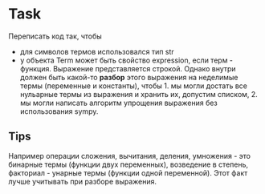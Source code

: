 # Task
Переписать код так, чтобы 
* для символов термов использовался тип str
* у объекта Term может быть свойство expression, если терм - функция. Выражение представляется строкой. Однако внутри должен быть какой-то **разбор** этого выражения на неделимые термы (переменные и константы), чтобы 1. мы могли достать все нульарные термы из выражения и хранить их, допустим списком, 2. мы могли написать алгоритм упрощения выражения без использования sympy.
## Tips
Например операции сложения, вычитания, деления, умножения - это бинарные термы (функции двух переменных), возведение в степень, факториал - унарные термы (функции одной переменной). Этот факт лучше учитывать при разборе выражения.


